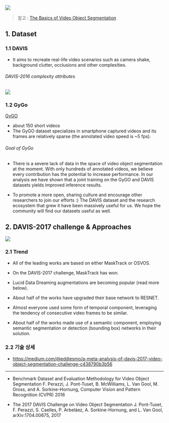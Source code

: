 ![](https://cdn-images-1.medium.com/max/800/1*glryPZvHJzGa8SDXZ4YuXA.png)

> 참고 : [The Basics of Video Object Segmentation](https://medium.com/@eddiesmo/video-object-segmentation-the-basics-758e77321914)


## 1. Dataset 

### 1.1 DAVIS
- It aims to recreate real-life video scenarios such as camera shake, background clutter, occlusions and other complexities.


###### DAVIS-2016 complexity attributes
![](https://cdn-images-1.medium.com/max/800/1*y5IuhAwd4Elznm9JRT9YVg.png)

### 1.2 GyGo



[GyGO](https://github.com/ilchemla/gygo-dataset) 
- about 150 short videos
- The GyGO dataset specializes in smartphone captured videos and its frames are relatively sparse (the annotated video speed is ~5 fps).
    
###### Goal of GyGo

- There is a severe lack of data in the space of video object segmentation at the moment. With only hundreds of annotated videos, we believe every contribution has the potential to increase performance. In our analysis we have shown that a joint training on the GyGO and DAVIS datasets yields improved inference results.

- To promote a more open, sharing culture and encourage other researchers to join our efforts :) The DAVIS dataset and the research ecosystem that grew it have been massively useful for us. We hope the community will find our datasets useful as well.



## 2. DAVIS-2017 challenge & Approaches

![](https://cdn-images-1.medium.com/max/2000/1*4MwgTRZjmd9Ueh_tW89rtg.png)

### 2.1 Trend 

- All of the leading works are based on either MaskTrack or OSVOS.

- On the DAVIS-2017 challenge, MaskTrack has won.

- Lucid Data Dreaming augmentations are becoming popular (read more below).

- About half of the works have upgraded their base network to RESNET.

- Almost everyone used some form of temporal component, leveraging the tendency of consecutive video frames to be similar.

- About half of the works made use of a semantic component, employing semantic segmentation or detection (bounding box) networks in their solution.

### 2.2 기술 상세 

- https://medium.com/@eddiesmo/a-meta-analysis-of-davis-2017-video-object-segmentation-challenge-c438790b3b56

---
- Benchmark Dataset and Evaluation Methodology for Video Object Segmentation
F. Perazzi, J. Pont-Tuset, B. McWilliams, L. Van Gool, M. Gross, and A. Sorkine-Hornung, Computer Vision and Pattern Recognition (CVPR) 2016

- The 2017 DAVIS Challenge on Video Object Segmentation
J. Pont-Tuset, F. Perazzi, S. Caelles, P. Arbeláez, A. Sorkine-Hornung, and L. Van Gool, arXiv:1704.00675, 2017